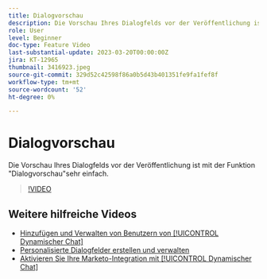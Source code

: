 ```yaml
---
title: Dialogvorschau
description: Die Vorschau Ihres Dialogfelds vor der Veröffentlichung ist mit der Funktion "Dialogvorschau"sehr einfach.
role: User
level: Beginner
doc-type: Feature Video
last-substantial-update: 2023-03-20T00:00:00Z
jira: KT-12965
thumbnail: 3416923.jpeg
source-git-commit: 329d52c42598f86a0b5d43b401351fe9fa1fef8f
workflow-type: tm+mt
source-wordcount: '52'
ht-degree: 0%

---
```



# Dialogvorschau

Die Vorschau Ihres Dialogfelds vor der Veröffentlichung ist mit der Funktion &quot;Dialogvorschau&quot;sehr einfach.

>[!VIDEO](https://video.tv.adobe.com/v/3416923/?quality=12&learn=on)

## Weitere hilfreiche Videos

* [Hinzufügen und Verwalten von Benutzern von [!UICONTROL Dynamischer Chat] ](user-management.md)
* [Personalisierte Dialogfelder erstellen und verwalten](dialogue-management.md)
* [Aktivieren Sie Ihre Marketo-Integration mit [!UICONTROL Dynamischer Chat] ](marketo-integration.md)
